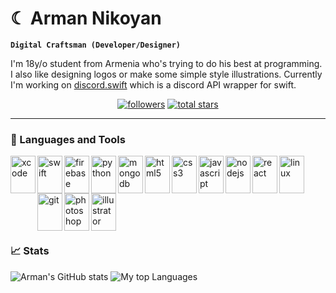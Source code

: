 # ☾ Arman Nikoyan

**`Digital Craftsman (Developer/Designer)`**

I'm 18y/o student from Armenia who's trying to do his best at programming. I also like designing logos or make some simple style illustrations. Currently I'm working on [discord.swift](https://github.com/namrabtw/discord.swift) which is a discord API wrapper for swift.

<p align="center">
  <a href="https://github.com/namrabtw?tab=followers">
    <img alt="followers" title="Follow me on Github" src="https://custom-icon-badges.demolab.com/github/followers/namrabtw?color=236ad3&labelColor=1155ba&style=for-the-badge&logo=person-add&label=Followers&logoColor=white"/></a>
  <a href="https://github.com/namrabtw?tab=repositories&sort=stargazers">
    <img alt="total stars" title="Total stars on GitHub" src="https://custom-icon-badges.demolab.com/github/stars/namrabtw?color=55960c&style=for-the-badge&labelColor=488207&logo=star"/></a>
</p>

---

### 🧰 Languages and Tools
<img align="left" alt="xcode" width="40px" height="60px" style="padding-bottom: 10px;" src="https://cdn.jsdelivr.net/gh/devicons/devicon/icons/xcode/xcode-original.svg" />
<img align="left" alt="swift" width="40px" height="60px" src="https://cdn.jsdelivr.net/gh/devicons/devicon/icons/swift/swift-original.svg" />
<img align="left" alt="firebase" width="40px" height="60px" src="https://cdn.jsdelivr.net/gh/devicons/devicon/icons/firebase/firebase-plain.svg" />

<img align="left" alt="python" width="40px" height="60px" src="https://cdn.jsdelivr.net/gh/devicons/devicon/icons/python/python-original.svg" />
<img align="left" alt="mongodb" width="40px" height="60px" src="https://cdn.jsdelivr.net/gh/devicons/devicon/icons/mongodb/mongodb-original.svg" />

<img align="left" alt="html5" width="40px" height="60px" src="https://cdn.jsdelivr.net/gh/devicons/devicon/icons/html5/html5-original.svg" />
<img align="left" alt="css3" width="40px" height="60px" src="https://cdn.jsdelivr.net/gh/devicons/devicon/icons/css3/css3-original.svg" />
<img align="left" alt="javascript" width="40px" height="60px" src="https://cdn.jsdelivr.net/gh/devicons/devicon/icons/javascript/javascript-original.svg" />

<img align="left" alt="nodejs" width="40px" height="60px" src="https://cdn.jsdelivr.net/gh/devicons/devicon/icons/nodejs/nodejs-original.svg" />
<img align="left" alt="react" width="40px" height="60px" src="https://cdn.jsdelivr.net/gh/devicons/devicon/icons/react/react-original.svg" />

<img align="left" alt="linux" width="40px" height="60px" src="https://cdn.jsdelivr.net/gh/devicons/devicon/icons/linux/linux-original.svg" />
<img align="left" alt="git" width="40px" height="60px" src="https://cdn.jsdelivr.net/gh/devicons/devicon/icons/git/git-original.svg" />

<img align="left" alt="photoshop" width="40px" height="60px" src="https://cdn.jsdelivr.net/gh/devicons/devicon/icons/photoshop/photoshop-plain.svg" />
<img align="left" alt="illustrator" width="40px" height="60px" src="https://cdn.jsdelivr.net/gh/devicons/devicon/icons/illustrator/illustrator-plain.svg" />

<br>
<br>
<br>
<br>
<br>
<br>

# 

### 📈 Stats
![Arman's GitHub stats](https://github-readme-stats.vercel.app/api?username=namrabtw&show_icons=true&theme=bear)
![My top Languages](https://github-readme-stats.vercel.app/api/top-langs/?username=namrabtw&layout=compact&theme=bear)
